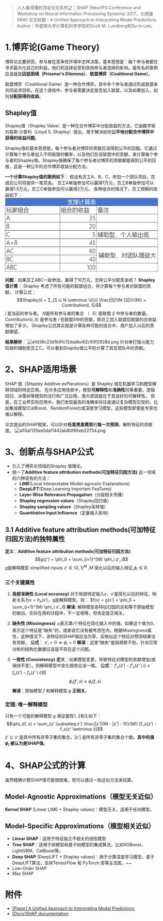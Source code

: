 > 人人看得懂的顶会论文系列之：SHAP
> (NeurIPS:Conference and Workshop on Neural Information Processing Systems) 2017，引用量5940
> 论文标题：A Unified Approach to Interpreting Model Predictions
> Author：华盛顿大学计算机科学学院的Scott M. Lundberg和Su-In Lee。

# 1.博弈论(Game Theory)
博弈论主要研究，参与者在竞争性环境中怎样决策。基本思想是：每个参与者都在寻求最大化自己的利益，他们的选择会受到其他参与者选择的影响。最有名的案例应该就是**囚徒困境（Prisoner’s Dilemma）**、**联盟博弈（Coalitional Game）**。

联盟博弈（Coalitional Game）是一种合作博弈，其中多个参与者通过形成联盟来共同追求目标。在这个游戏中，参与者需要决定是否加入联盟，以及如果加入，如何**分配获得的收益**。

## Shapley值
Shapley值（Shapley Value）是一种在合作博弈中分配收益的方法，它由数学家刘易斯·沙普利（Lloyd S. Shapley）提出，用于解决如何**公平地分配合作博弈中获得的收益问题**。

Shapley值的基本思想是，每个参与者对博弈的贡献应该得到公平的回报。它通过计算每个参与者加入不同联盟的概率，以及他们在该联盟中的贡献，来计算每个参与者的Shapley值。Shapley值确保了每个参与者对博弈的贡献都能得到公平的回报，这是一种公平的合作博弈收益分配方法。

**一个计算Shapley值的案例如下**：
假设有员工A、B、C，参加一个团队项目，完成后公司将提供一笔奖金。
员工A单独参加可以赢得1万元，员工B单独参加可以赢得1.5万元，员工C单独参加可以赢得2万元。
各种组合的情况下，员工预期的收益如下：
![82504ec09818d419d126f9a1e96e954d.png](be04718e9db6d3cc96beac62c0b9361f.png)

**问题**：如果员工ABC一起参加，赢得了10万元，怎样公平分配奖金呢？
**Shapley值计算**：
Shapley 考虑了所有可能的联盟组合，并计算每个参与者对联盟的贡献。
计算公式：
$$Shapley(i) = Σ_{S ⊆ N \setminus \{i\}} \frac{|S|!(N-|S|)!}{N!} × Contribution(i, S)$$
$i$ 是当前的参与者。
$N$是所有参与者的集合
$∣S∣$ 是联盟 $S$ 中参与者的数量。
$Contribution(i,S)$ 是参与者 $i$ 在联盟$S$中的贡献，即员工加入联盟后联盟的总收益增加了多少。
$Shapley$公式其实就是计算各种可能的组合中，用户加入以后的贡献期望。

**结果解析**：
![e1d36c23d1b91c12dadbc62c93f2928d.png](e1d36c23d1b91c12dadbc62c93f2928d.png)
针对单打独斗能力较弱的辅助型员工C，可以看到Shapley值公平的计算了其在团队中的贡献。



# 2、SHAP适用场景
SHAP 值（SHapley Additive exPlanations）是 Shapley 值在机器学习和模型解释领域的特定应用。
在许多应用场景中，模型**可解释性**和**准确性**同等重要。逻辑回归、决策树等模型的流行和广泛应用，很大原因就在于其良好的可解释性。
但是，在工业界实际应用中，我们发现最高的准确率往往是通过复杂模型实现的，比如集成模型(CatBoost、RandomForest)或深度学习模型，这些模型即便是专家也难以解释。

论文提出的SHAP框架，可以针对**任意黑盒模型**的**每一次预测**，解析特征的贡献度。
![a50af125ee5daf1442ab80f95eb22754.png](../_resources/a50af125ee5daf1442ab80f95eb22754.png)

# 3、创新点与SHAP公式
- 引入了博弈论领域的Shapley 值理论。
- 统一了**Additive feature attribution methods(可加特征归因方法)** 这一领域的六种现有的方法：
	- **LIME**(Local Interpretable Model-agnostic Explanations)
	- **DeepLIFT**(Deep Learning Important FeaTures)
	- **Layer-Wise Relevance Propagation**（分层相关传播）
	- **Shapley regression values**（Shapley回归值）
	- **Shapley sampling values**（Shapley采样值）
	- **Quantitative Input Influence**（定量输入影响）


## 3.1 Additive feature attribution methods(可加特征归因方法)的独特属性
**定义**：**Additive feature attribution methods(可加特征归因方法)**:
 $$g(z') = \phi_0 + \sum_{i=1}^{M} \phi_i z'_i$$
 $g$是解释模型   simplified inputs
 $z' ∈ \{0, 1\}^M$ ,$M$ 简化以后的输入特征,$\phi_i ∈ R$.
### 三个关键属性
1. **局部准确性 (Local accuracy)**
对于局部特定输入$x$，$x'$是简化以后的特征，映射关系为$x = h_x(x')$，g是解释模型。则：
  $f(x) = g(x') = \phi_0 + \sum_{i=1}^{M} \phi_i x'_i$
 **解读**: 解释模型各特征归因的总和等于原始模型的输出。实际在用的过程中，不一定相等，但肯定是正相关。

2. **缺失性 (Missingness)**
$𝑥_𝑖$表示第$𝑖$个特征在简化输入中的值。如果这个值为0，表示这个特征是"缺失"的，或者说它没有被考虑在内。根据Missingness属性，这种情况下，该特征的SHAP值应当为零，反映出这个特征对预测结果没有贡献。
**公式**： $x'_i = 0 \Rightarrow \phi_i = 0$ 
**解读**：这里"缺失"是指观察不到，针对日常分析的结构化数据应该是不存在这个问题。

3. **一致性 (Consistency)**
    **定义**：如果模型变更，导致特征对模型的贡献增加(或保持不变），则解释模型中变化趋势应该一致。
    **公式**： 
$f'_x(z') - f'_x(z' \setminus i) \geq f_x(z') - f_x(z' \setminus i)$则
  $$\phi_i(f', x) \geq \phi_i(f, x)$$
  **解读**：原始模型 $f$ 和解释模型 $g$ **正相关**。

### 定理: **唯一解释模型**
只有一个可能的解释模型 $g$ 满足属性1, 2和3,如下：
$$\phi_i(f, x) = \sum_{z' \subseteq x'} \frac{|z'|!(M - |z'| - 1)!}{M!} [f_x(z') - f_x(z' \setminus i)]$$
$z' ⊆ x'$ 是其中所有非零子集的集合，|z'| 是所有非零子集的集合个数。**其中的值 $\phi_i$ 被认为是SHAP值**。


# 4、SHAP公式的计算
虽然精确计算SHAP值可能很困难，但可以通过一些近似方法来估算。
## Model-Agnostic Approximations（模型无关近似）
**Kernel SHAP** (Linear LIME + Shapley values)：模型无关，适用于任何模型。

## Model-Specific Approximations（模型相关近似）
- **Linear SHAP**：适用于特征独立不相关的线性模型
- **Tree SHAP**：适用于树模型和基于树模型的集成算法，比如XGBoost、LightGBM、CatBoost等。
- **Deep SHAP** (DeepLIFT + Shapley values)：用于计算深度学习模型，基于DeepLIFT算法，支持TensorFlow 和 PyTorch 库等主流库。~~
- Low-Order SHAP
- Max SHAP


# 附件
- [\[Paper\] A Unified Approach to Interpreting Model Predictions](https://arxiv.org/pdf/1705.07874 '')
- [\[Docs\]SHAP documentation](https://shap.readthedocs.io/en/latest/ '')
